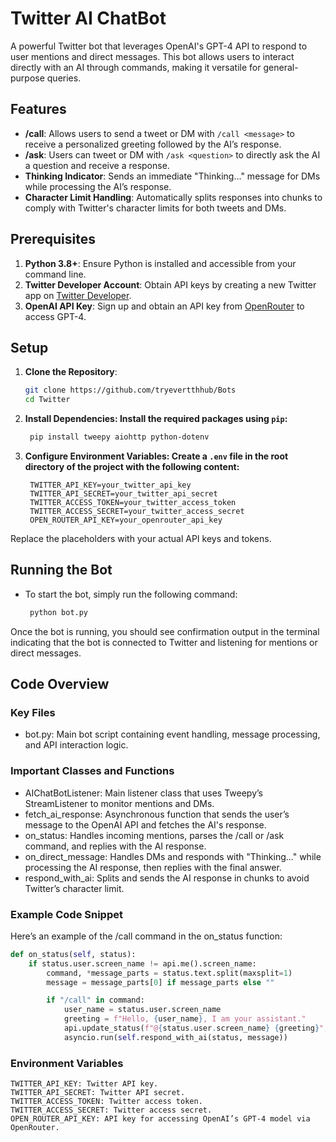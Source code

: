 # Twitter AI ChatBot

A powerful Twitter bot that leverages OpenAI's GPT-4 API to respond to user mentions and direct messages. This bot allows users to interact directly with an AI through commands, making it versatile for general-purpose queries.

## Features

- **/call**: Allows users to send a tweet or DM with `/call <message>` to receive a personalized greeting followed by the AI’s response.
- **/ask**: Users can tweet or DM with `/ask <question>` to directly ask the AI a question and receive a response.
- **Thinking Indicator**: Sends an immediate "Thinking..." message for DMs while processing the AI’s response.
- **Character Limit Handling**: Automatically splits responses into chunks to comply with Twitter's character limits for both tweets and DMs.
  
## Prerequisites

1. **Python 3.8+**: Ensure Python is installed and accessible from your command line.
2. **Twitter Developer Account**: Obtain API keys by creating a new Twitter app on [Twitter Developer](https://developer.twitter.com/).
3. **OpenAI API Key**: Sign up and obtain an API key from [OpenRouter](https://openrouter.ai/) to access GPT-4.

## Setup

1. **Clone the Repository**:
   ```bash
   git clone https://github.com/tryevertthhub/Bots
   cd Twitter

2. **Install Dependencies: Install the required packages using `pip`:**
   ```bash
    pip install tweepy aiohttp python-dotenv
   ```
3. **Configure Environment Variables: Create a `.env` file in the root directory of the project with the following content:**

   ```plaintext
    TWITTER_API_KEY=your_twitter_api_key
    TWITTER_API_SECRET=your_twitter_api_secret
    TWITTER_ACCESS_TOKEN=your_twitter_access_token
    TWITTER_ACCESS_SECRET=your_twitter_access_secret
    OPEN_ROUTER_API_KEY=your_openrouter_api_key
   ```
Replace the placeholders with your actual API keys and tokens.
## Running the Bot
- To start the bot, simply run the following command:
    ```bash
     python bot.py
    ```
Once the bot is running, you should see confirmation output in the terminal indicating that the bot is connected to Twitter and listening for mentions or direct messages.

## Code Overview
### Key Files
- bot.py: Main bot script containing event handling, message processing, and API interaction logic.
### Important Classes and Functions
- AIChatBotListener: Main listener class that uses Tweepy’s StreamListener to monitor mentions and DMs.
- fetch_ai_response: Asynchronous function that sends the user’s message to the OpenAI API and fetches the AI's response.
- on_status: Handles incoming mentions, parses the /call or /ask command, and replies with the AI response.
- on_direct_message: Handles DMs and responds with "Thinking..." while processing the AI response, then replies with the final answer.
- respond_with_ai: Splits and sends the AI response in chunks to avoid Twitter’s character limit.
### Example Code Snippet
Here’s an example of the /call command in the on_status function:

```python
def on_status(self, status):
    if status.user.screen_name != api.me().screen_name:
        command, *message_parts = status.text.split(maxsplit=1)
        message = message_parts[0] if message_parts else ""

        if "/call" in command:
            user_name = status.user.screen_name
            greeting = f"Hello, {user_name}, I am your assistant."
            api.update_status(f"@{status.user.screen_name} {greeting}", in_reply_to_status_id=status.id)
            asyncio.run(self.respond_with_ai(status, message))
```
### Environment Variables
```plaintext
TWITTER_API_KEY: Twitter API key.
TWITTER_API_SECRET: Twitter API secret.
TWITTER_ACCESS_TOKEN: Twitter access token.
TWITTER_ACCESS_SECRET: Twitter access secret.
OPEN_ROUTER_API_KEY: API key for accessing OpenAI’s GPT-4 model via OpenRouter.
```
